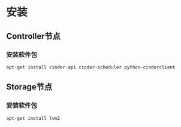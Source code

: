 # 安装
## Controller节点
### 安装软件包
```
apt-get install cinder-api cinder-scheduler python-cinderclient
```

## Storage节点
### 安装软件包
```
apt-get install lvm2
```

